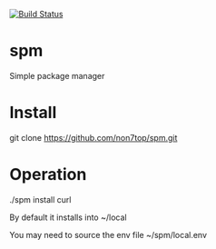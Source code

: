 [![Build Status](https://travis-ci.org/non7top/spm.svg?branch=master)](https://travis-ci.org/non7top/spm)

# spm
Simple package manager

# Install
git clone https://github.com/non7top/spm.git

# Operation
 ./spm install curl
 
 By default it installs into ~/local
 
 You may need to source the env file ~/spm/local.env
